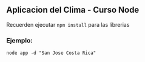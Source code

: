 ## Aplicacion del Clima - Curso Node

Recuerden ejecutar ```npm install``` para las librerias

### Ejemplo: 

```
node app -d "San Jose Costa Rica"
```